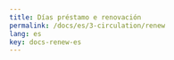 ```yaml
---
title: Días préstamo e renovación
permalink: /docs/es/3-circulation/renew
lang: es
key: docs-renew-es
---
```

